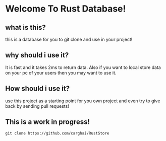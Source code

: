 # Welcome To Rust Database!

## what is this?
this is a database for you to git clone and use in your project!

## why should i use it?
It is fast and it takes 2ms to return data. Also if you want to local store data on your pc of your users then you may want to use it.

## How should i use it?
use this project as a starting point for you own project and even try to give back by sending pull requests!

## This is a work in progress!

```git clone https://github.com/carghai/RustStore```
